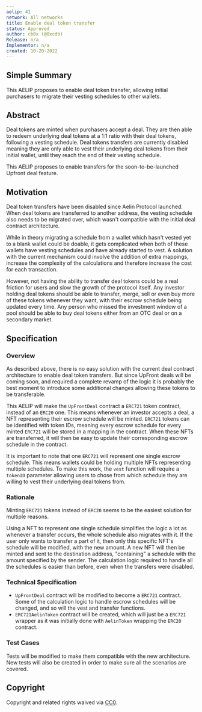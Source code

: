 ```yaml
---
aelip: 41
network: All networks
title: Enable deal token transfer
status: Approved
author: cb0x (@0xcdb)
Release: n/a
Implementor: n/a
created: 10-20-2022
---
```


## Simple Summary

<!--"If you can't explain it simply, you don't understand it well enough." Simply describe the outcome the proposed changes intends to achieve. This should be non-technical and accessible to a casual community member.-->

This AELIP proposes to enable deal token transfer, allowing initial purchasers to migrate their vesting schedules to other wallets.

## Abstract

<!--A short (~200 word) description of the proposed change, the abstract should clearly describe the proposed change. This is what *will* be done if the AELIP is implemented, not *why* it should be done or *how* it will be done. If the AELIP proposes deploying a new contract, write, "we propose to deploy a new contract that will do x".-->

Deal tokens are minted when purchasers accept a deal. They are then able to redeem underlying deal tokens at a 1:1 ratio with their deal tokens, following a vesting schedule. Deal tokens transfers are currently disabled meaning they are only able to vest their underlying deal tokens from their initial wallet, until they reach the end of their vesting schedule.

This AELIP proposes to enable transfers for the soon-to-be-launched Upfront deal feature.

## Motivation

<!--This is the problem statement. This is the *why* of the AELIP. It should clearly explain *why* the current state of the protocol is inadequate.  It is critical that you explain *why* the change is needed, if the AELIP proposes changing how something is calculated, you must address *why* the current calculation is inaccurate or wrong. This is not the place to describe how the AELIP will address the issue!-->

Deal token transfers have been disabled since Aelin Protocol launched. When deal tokens are transferred to another address, the vesting schedule also needs to be migrated over, which wasn't compatible with the initial deal contract architecture.

While in theory migrating a schedule from a wallet which hasn't vested yet to a blank wallet could be doable, it gets complicated when both of these wallets have vesting schedules and have already started to vest. A solution with the current mechanism could involve the addition of extra mappings, increase the complexity of the calculations and therefore increase the cost for each transaction.

However, not having the ability to transfer deal tokens could be a real friction for users and slow the growth of the protocol itself. Any investor holding deal tokens should be able to transfer, merge, sell or even buy more of these tokens whenever they want, with their escrow schedule being updated every time. Any person who missed the investment window of a pool should be able to buy deal tokens either from an OTC deal or on a secondary market.

## Specification

### Overview

<!--This is a high-level overview of *how* the AELIP will solve the problem. The overview should clearly describe how the new feature will be implemented.-->

As described above, there is no easy solution with the current deal contract architecture to enable deal token transfers. But since UpFront deals will be coming soon, and required a complete revamp of the logic it is probably the best moment to introduce some additional changes allowing these tokens to be transferable.

This AELIP will make the `UpFrontDeal` contract a `ERC721` token contract, instead of an `ERC20` one. This means whenever an investor accepts a deal, a NFT representing their escrow schedule will be minted. `ERC721` tokens can be identified with token IDs, meaning every escrow schedule for every minted `ERC721` will be stored in a mapping in the contract. When these NFTs are transferred, it will then be easy to update their corresponding escrow schedule in the contract.

It is important to note that one `ERC721` will represent one single escrow schedule. This means wallets could be holding multiple NFTs representing multiple schedules. To make this work, the `vest` function will require a `tokenID` parameter allowing users to chose from which schedule they are willing to vest their underlying deal tokens from.

### Rationale

<!--This is where you explain the reasoning behind how you propose to solve the problem. Why did you propose to implement the change in this way, what were the considerations and trade-offs. The rationale fleshes out what motivated the design and why particular design decisions were made. It should describe alternate designs that were considered and related work. The rationale may also provide evidence of consensus within the community, and should discuss important objections or concerns raised during discussion.-->

Minting `ERC721` tokens instead of `ERC20` seems to be the easiest solution for multiple reasons.

Using a NFT to represent one single schedule simplifies the logic a lot as whenever a transfer occurs, the whole schedule also migrates with it. If the user only wants to transfer a part of it, then only this specific NFT's schedule will be modified, with the new amount. A new NFT will then be minted and sent to the destination address, "containing" a schedule with the amount specified by the sender. The calculation logic required to handle all the schedules is easier than before, even when the transfers were disabled.

### Technical Specification

<!--The technical specification should outline the public API of the changes proposed. That is, changes to any of the interfaces Synthetix currently exposes or the creations of new ones.-->

- `UpFrontDeal` contract will be modified to become a `ERC721` contract. Some of the calculation logic to handle escrow schedules will be changed, and so will the vest and transfer functions.
- `ERC721AelinToken` contract will be created, which will just be a `ERC721` wrapper as it was initially done with `AelinToken` wrapping the `ERC20` contract.

### Test Cases

<!--Test cases for an implementation are mandatory for AELIPs but can be included with the implementation..-->

Tests will be modified to make them compatible with the new architecture. New tests will also be created in order to make sure all the scenarios are covered.

## Copyright

Copyright and related rights waived via [CC0](https://creativecommons.org/publicdomain/zero/1.0/).
